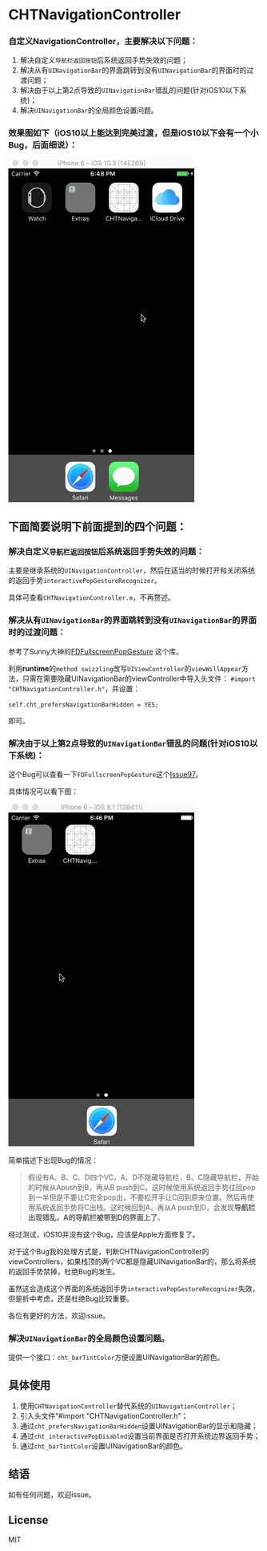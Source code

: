 # CHTNavigationController

### 自定义NavigationController，主要解决以下问题：

1. 解决自定义`导航栏返回按钮`后系统返回手势失效的问题；
2. 解决从有`UINavigationBar`的界面跳转到没有`UINavigationBar`的界面时的过渡问题；
3. 解决由于以上第2点导致的`UINavigationBar`错乱的问题(针对iOS10以下系统)；
4. 解决`UINavigationBar`的全局颜色设置问题。 

### 效果图如下（iOS10以上能达到完美过渡，但是iOS10以下会有一个小Bug，后面细说）：

![](https://github.com/ChanRoy/CHTNavigationController/blob/master/CHTNavigationControllerDemo.gif)

## 下面简要说明下前面提到的四个问题：

### 解决自定义`导航栏返回按钮`后系统返回手势失效的问题：

主要是继承系统的`UINavigationController`，然后在适当的时候打开和关闭系统的返回手势`interactivePopGestureRecognizer`。

具体可查看`CHTNavigationController.m`，不再赘述。

### 解决从有`UINavigationBar`的界面跳转到没有`UINavigationBar`的界面时的过渡问题：

参考了Sunny大神的[FDFullscreenPopGesture](https://github.com/forkingdog/FDFullscreenPopGesture) 这个库。

利用**runtime**的`method swizzling`改写`UIViewController`的`viewWillAppear`方法，只需在需要隐藏UINavigationBar的viewController中导入头文件：
`#import "CHTNavigationController.h"`，并设置：

```
self.cht_prefersNavigationBarHidden = YES;
```
即可。

### 解决由于以上第2点导致的`UINavigationBar`错乱的问题(针对iOS10以下系统)：

这个Bug可以查看一下`FDFullscreenPopGesture`这个[Issue97](https://github.com/forkingdog/FDFullscreenPopGesture/issues/97)。

具体情况可以看下图：

![bug_gif](https://github.com/ChanRoy/CHTNavigationController/blob/master/CHTNavigationControllerDemo_bug.gif)

简单描述下出现Bug的情况：

>假设有A、B、C、D四个VC，A、D不隐藏导航栏，B、C隐藏导航栏，开始的时候从Apush到B，再从B push到C。这时候使用系统返回手势往回pop到一半但是不要让C完全pop出，不要松开手让C回到原来位置。然后再使用系统返回手势将C出栈。这时候回到A，再从A push到D，会发现**导航栏出现错乱，A的导航栏被带到D的界面上了**。

经过测试，iOS10并没有这个Bug，应该是Apple方面修复了。

对于这个Bug我的处理方式是，判断CHTNavigationController的viewControllers，如果栈顶的两个VC都是隐藏UINavigationBar的，那么将系统的返回手势禁掉，杜绝Bug的发生。

虽然这会造成这个界面的系统返回手势`interactivePopGestureRecognizer`失效，但是折中考虑，还是杜绝Bug比较重要。

各位有更好的方法，欢迎issue。

### 解决`UINavigationBar`的全局颜色设置问题。 

提供一个接口：`cht_barTintColor`方便设置UINavigationBar的颜色。

## 具体使用

1. 使用`CHTNavigationController`替代系统的`UINavigationController`；
2. 引入头文件"#import "CHTNavigationController.h"；
3. 通过`cht_prefersNavigationBarHidden`设置UINavigationBar的显示和隐藏；
4. 通过`cht_interactivePopDisabled`设置当前界面是否打开系统边界返回手势；
5. 通过`cht_barTintColor`设置UINavigationBar的颜色。

## 结语

如有任何问题，欢迎issue。

## License

MIT




